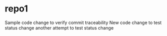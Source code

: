 # repo1
Sample code change to verify commit traceability
New code change to test status change
another attempt to test status change
